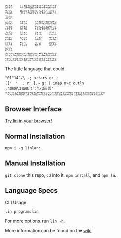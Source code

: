 ```
㌴㍌　　㍊㌗㌚㍈㌶㌲㌶㌶㌫㌶
㍃㌴　　㌖㌽㌟㌇㌭㌙㌲㌭㍈㍊
㌂㍖　　　　　　　　　　　　
㌇㍇　　㌶㌄　　㌄㌗㍇㌕㌕㌕
㌄㌇　　㌮㌕　　㌠㌙㌚㌗㌠㌄
㌴㌂　　㍈㍌　　㌟㌴　　㌠㍊
㌫㌠　　㍔㍑　　㍊㌕　　㌟㌮
㍊㍊　　㌠㌭　　㌫㍑　　㌮㌂
㍖㌽　　　　　　　　　　　　
㌴㌫㌮㌕㍇㍇㌕㌕㍇㍌㌮㌠㌫㌶
㌶㌭㍊㌽㍇㌚㌶㌟㌲㌮㌗㌶㍃㌕
```

The little language that could.

```
"01"14`/\ .; <chars g: ;
(["　" .; r: ].~ g: ) imap m>c outln
."㿳㿳\3㼳㼳㌳㌳㌳\3㿿㿿"
"㌂㌄㌇㌕㌖㌗㌙㌚㌟㌠㌡㌫㌭㌮㌲㌴㌶㌽㍃㍇㍈㍊㍌㍑㍔㍖"
```

## Browser Interface

[Try lin in your browser!](https://replit.com/@molarmanful/try-lin)

## Normal Installation

    npm i -g linlang

## Manual Installation

`git clone` this repo, `cd` into it, `npm install`, and `npm ln`.

## Language Specs

CLI Usage:

    lin program.lin

For more options, run `lin -h`.

More information can be found on the [wiki](https://github.com/molarmanful/lin/wiki).